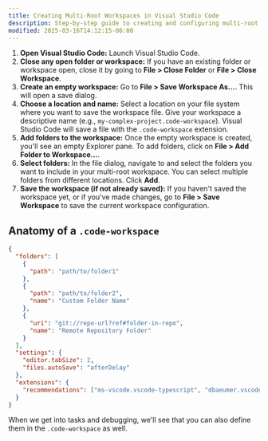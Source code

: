 ```yaml
---
title: Creating Multi-Root Workspaces in Visual Studio Code
description: Step-by-step guide to creating and configuring multi-root workspaces to manage multiple projects together
modified: 2025-03-16T14:12:15-06:00
---
```


1. **Open Visual Studio Code:** Launch Visual Studio Code.
2. **Close any open folder or workspace:** If you have an existing folder or workspace open, close it by going to **File > Close Folder** or **File > Close Workspace**.
3. **Create an empty workspace:** Go to **File > Save Workspace As…**. This will open a save dialog.
4. **Choose a location and name:** Select a location on your file system where you want to save the workspace file. Give your workspace a descriptive name (e.g., `my-complex-project.code-workspace`). Visual Studio Code will save a file with the `.code-workspace` extension.
5. **Add folders to the workspace:** Once the empty workspace is created, you'll see an empty Explorer pane. To add folders, click on **File > Add Folder to Workspace…**.
6. **Select folders:** In the file dialog, navigate to and select the folders you want to include in your multi-root workspace. You can select multiple folders from different locations. Click **Add**.
7. **Save the workspace (if not already saved):** If you haven't saved the workspace yet, or if you've made changes, go to **File > Save Workspace** to save the current workspace configuration.

## Anatomy of a `.code-workspace`

```json
{
  "folders": [
    {
      "path": "path/to/folder1"
    },
    {
      "path": "path/to/folder2",
      "name": "Custom Folder Name"
    },
    {
      "uri": "git://repo-url?ref#folder-in-repo",
      "name": "Remote Repository Folder"
    }
  ],
  "settings": {
    "editor.tabSize": 2,
    "files.autoSave": "afterDelay"
  },
  "extensions": {
    "recommendations": ["ms-vscode.vscode-typescript", "dbaeumer.vscode-eslint"]
  }
}
```

When we get into tasks and debugging, we'll see that you can also define them in the `.code-workspace` as well.
